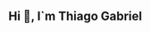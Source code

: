 ## Hi 👋, I`m Thiago Gabriel

<!--
**mes231/mes231** is a ✨ _special_ ✨ repository because its `README.md` (this file) appears on your GitHub profile.

### 💻 About Me
I am a technician in Industrial Automation and currently pursuing a degree in Control and Automation Engineering. As a programming teacher and developer, I have worked on various projects to solve personal problems and those of people close to me. I am always in constant learning, exploring new tools, and applying them in practice.

### 🚀 Technical Skills
- *Programming Languages:* Python (my main language), C#
- *Tools and Technologies:* 
  - *Web Development:* FastAPI, Django
  - *Automation and Artificial Intelligence:* Selenium, Transformers, LangChain
  - *Databases:* SQLite

### 🌟 Featured Projects
1. *Task Automation with Python and Selenium:*  
   Developed automations for repetitive tasks in browsers, optimizing time and productivity.  
   
2. *Web Application with FastAPI and SQLite:*  
   Created an API to manage a small database using FastAPI and SQLite, applying best RESTful practices.  

> More projects are in progress and will be added soon!

### 📫 Let's Connect!
- [LinkedIn](www.linkedin.com/in/thiago-gabriel-alves-matias)  
- [E-mail](mailto:thiagomatias878@gmail.com)
-->
